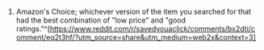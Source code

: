 1. Amazon's Choice; whichever version of the item you searched for that had the best combination of "low price" and "good ratings."^[https://www.reddit.com/r/savedyouaclick/comments/bx2dti/comment/eq2t3hf/?utm_source=share&utm_medium=web2x&context=3]
